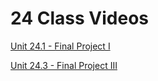 # 24 Class Videos

[Unit 24.1 - Final Project I](https://youtu.be/iZoPmlsew78)

[Unit 24.3 - Final Project III](https://youtu.be/V55zD8nGbfk)
